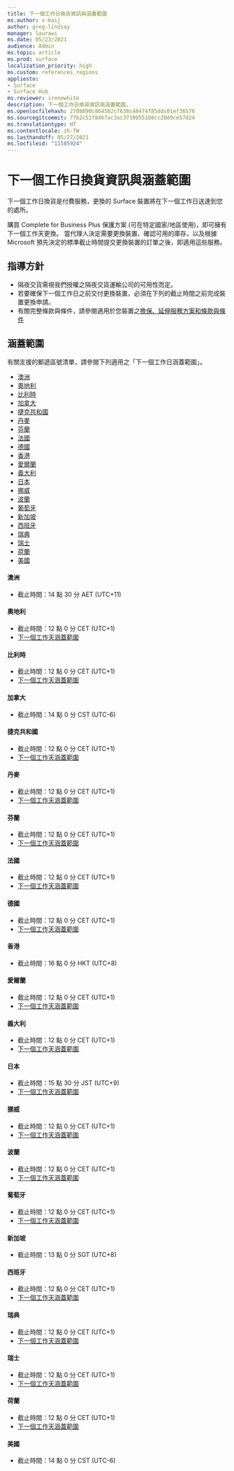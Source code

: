 ```yaml
---
title: 下一個工作日換貨資訊與涵蓋範圍
ms.author: v-kaij
author: greg-lindsay
manager: laurawi
ms.date: 05/23/2021
audience: Admin
ms.topic: article
ms.prod: surface
localization_priority: high
ms.custom: references_regions
appliesto:
- Surface
- Surface Hub
ms.reviewer: irenewhite
description: 下一個工作日換貨資訊與涵蓋範圍。
ms.openlocfilehash: 2708890c864582cf638c48474f85ddc01ef36576
ms.sourcegitcommit: 77b2c51f8467ac3ac37399551b0cc20d9ce57d24
ms.translationtype: HT
ms.contentlocale: zh-TW
ms.lasthandoff: 05/27/2021
ms.locfileid: "11585924"
---
```

# <a name="next-business-day-replacement-information--coverage-areas"></a>下一個工作日換貨資訊與涵蓋範圍

下一個工作日換貨是付費服務，更換的 Surface 裝置將在下一個工作日送達到您的處所。 

購買 Complete for Business Plus 保護方案 (可在特定國家/地區使用)，即可擁有下一個工作天更換。 當代理人決定需要更換裝置、確認可用的庫存，以及根據 Microsoft 預先決定的標準截止時間提交更換裝置的訂單之後，即適用這些服務。 

## <a name="guidelines"></a>指導方針

- 隔夜交貨需視我們授權之隔夜交貨運輸公司的可用性而定。
- 若要確保下一個工作日之前交付更換裝置，必須在下列的截止時間之前完成裝置更換申請。
- 有關完整條款與條件，請參閱適用於您裝置之[擔保、延伸服務方案和條款與條件](https://support.microsoft.com/topic/warranties-extended-service-plans-and-terms-conditions-for-your-device-eedf7a23-84a7-1a47-480b-0e10503eedf5)

## <a name="coverage"></a>涵蓋範圍

有關支援的郵遞區號清單，請參閱下列適用之「下一個工作日涵蓋範圍」。 

- [澳洲](#australia)
- [奧地利](#austria)
- [比利時](#belgium)
- [加拿大](#canada)
- [捷克共和國](#czech-republic)
- [丹麥](#denmark)
- [芬蘭](#finland)
- [法國](#france)
- [德國](#germany)
- [香港](#hong-kong)
- [愛爾蘭](#ireland)
- [義大利](#italy)
- [日本](#japan)
- [挪威](#norway)
- [波蘭](#poland)
- [葡萄牙](#portugal)
- [新加坡](#singapore)
- [西班牙](#spain)
- [瑞典](#sweden)
- [瑞士](#switzerland)
- [荷蘭](#the-netherlands)
- [美國](#united-states)


#### <a name="australia"></a>澳洲

- 截止時間：14 點 30 分 AET (UTC+11)

#### <a name="austria"></a>奧地利

- 截止時間：12 點 0 分 CET (UTC+1)
- [下一個工作天涵蓋範圍](https://download.microsoft.com/download/5/7/5/575447e3-70c1-468b-a714-22d3cded7a6e/NBD%20Coverage%20-%20Austria%20Post%20Codes%20030321.xlsx)

#### <a name="belgium"></a>比利時

- 截止時間：12 點 0 分 CET (UTC+1)
- [下一個工作天涵蓋範圍](https://download.microsoft.com/download/f/b/9/fb95d99c-1403-4ecf-bbde-0bab2af2c2ce/NBD%20Coverage%20-%20Belgium%20Post%20Codes%20030321.xlsx)

#### <a name="canada"></a>加拿大

- 截止時間：14 點 0 分 CST (UTC-6)

#### <a name="czech-republic"></a>捷克共和國

- 截止時間：12 點 0 分 CET (UTC+1)
- [下一個工作天涵蓋範圍](https://download.microsoft.com/download/9/2/6/926014cb-38b2-4270-b841-d3dc56f6e341/NBD%20Coverage%20-%20Czech%20Republic%20Post%20Codes%20042821.xlsx)

#### <a name="denmark"></a>丹麥 

- 截止時間：12 點 0 分 CET (UTC+1) 
- [下一個工作天涵蓋範圍](https://download.microsoft.com/download/9/e/6/9e6b4db6-b9f6-412e-a296-a10b5bc6e591/NBD%20Coverage%20-%20Denmark%20Post%20Codes%20030321.xlsx)

#### <a name="finland"></a>芬蘭

- 截止時間：12 點 0 分 CET (UTC+1)
- [下一個工作天涵蓋範圍](https://download.microsoft.com/download/b/d/d/bddd01a3-6f8e-4bd2-9549-4dbf0a5aee86/NBD%20Coverage%20-%20Finland%20Post%20Codes%20030321.xlsx)

#### <a name="france"></a>法國

- 截止時間：12 點 0 分 CET (UTC+1)
- [下一個工作天涵蓋範圍](https://download.microsoft.com/download/7/b/0/7b0fa1bb-4c75-474a-83be-6d55e0fa719f/NBD%20Coverage%20-%20France%20Postal%20Codes%20042821.xlsx)

#### <a name="germany"></a>德國

- 截止時間：12 點 0 分 CET (UTC+1)
- [下一個工作天涵蓋範圍](https://download.microsoft.com/download/d/4/f/d4f6c11f-ada2-4400-b502-2e722644427b/NBD%20Coverage%20-%20Germany%20Post%20Codes%20042821.xlsx)

#### <a name="hong-kong"></a>香港

- 截止時間：16 點 0 分 HKT (UTC+8) 

#### <a name="ireland"></a>愛爾蘭

- 截止時間：12 點 0 分 CET (UTC+1)
- [下一個工作天涵蓋範圍](https://download.microsoft.com/download/d/6/f/d6f05276-3657-49d3-8871-a2e445b686ef/NBD%20Coverage%20-%20Ireland%20Post%20Codes%20030321.xlsx)

#### <a name="italy"></a>義大利

- 截止時間：12 點 0 分 CET (UTC+1)
- [下一個工作天涵蓋範圍](https://download.microsoft.com/download/6/9/a/69a57c96-f4ce-4f93-a99a-2469ed737351/NBD%20Coverage%20-%20Italy%20Post%20Codes%20030321.xlsx)

#### <a name="japan"></a>日本

- 截止時間：15 點 30 分 JST (UTC+9)
- [下一個工作天涵蓋範圍](https://download.microsoft.com/download/c/7/8/c781a035-19f7-4563-9dd9-e8c5f3713342/NBD%20Coverage%20-%20Japan%20Post%20Codes%20060121.xlsx)

#### <a name="norway"></a>挪威

- 截止時間：12 點 0 分 CET (UTC+1)
- [下一個工作天涵蓋範圍](https://download.microsoft.com/download/2/8/0/2803e50f-b7fb-431a-9eb9-efba7fb32260/NBD%20Coverage%20-%20Norway%20Post%20Codes%20032521.xlsx)

#### <a name="poland"></a>波蘭

- 截止時間：12 點 0 分 CET (UTC+1)
- [下一個工作天涵蓋範圍](https://download.microsoft.com/download/f/e/8/fe8b9b43-5f72-4cf1-971d-78dd46f8ea1c/NBD%20Coverage%20-%20Poland%20Post%20Codes%20042821.xlsx
)

#### <a name="portugal"></a>葡萄牙

- 截止時間：12 點 0 分 CET (UTC+1)
- [下一個工作天涵蓋範圍](https://download.microsoft.com/download/5/1/4/5146ceeb-651c-4b10-afeb-ea1abb733e33/NBD%20Coverage%20-%20Portugal%20Post%20Codes%20030321.xlsx)

#### <a name="singapore"></a>新加坡

- 截止時間：13 點 0 分 SGT (UTC+8)

#### <a name="spain"></a>西班牙

- 截止時間：12 點 0 分 CET (UTC+1)
- [下一個工作天涵蓋範圍](https://download.microsoft.com/download/6/1/d/61da1e35-e17e-4a67-ab81-27cf7a21f91b/NBD%20Coveragef-%20Spain%20Post%20Codes%20030321.xlsx)

#### <a name="sweden"></a>瑞典

- 截止時間：12 點 0 分 CET (UTC+1)
- [下一個工作天涵蓋範圍](https://download.microsoft.com/download/3/c/8/3c8a0591-2ee9-4742-835f-86b8c79b986f/NBD%20Coverage%20-%20Sweden%20Post%20Codes%20030321.xlsx)

#### <a name="switzerland"></a>瑞士

- 截止時間：12 點 0 分 CET (UTC+1)
- [下一個工作天涵蓋範圍](https://download.microsoft.com/download/e/6/9/e69789ca-4617-4b23-afb2-09529f320de3/NBD%20Coverage%20-%20Switzerland%20Post%20Codes%20030321%20update.xlsx)

#### <a name="the-netherlands"></a>荷蘭

- 截止時間：12 點 0 分 CET (UTC+1)
- [下一個工作天涵蓋範圍](https://download.microsoft.com/download/6/3/f/63f2ff4c-3b8f-465e-9498-0878f7ba70f3/NBD%20Coverage%20-%20Netherlands%20Post%20Codes%20042821.xlsx)

#### <a name="united-states"></a>美國 

- 截止時間：14 點 0 分 CST (UTC-6)
